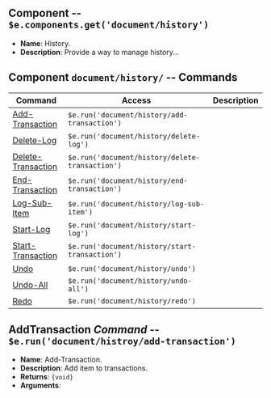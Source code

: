 
## Component -- `$e.components.get('document/history')`

*  **Name**: History.
*  **Description**: Provide a way to manage history...

## Component `document/history/` -- Commands
| Command                                                                | Access                                             | Description         
|------------------------------------------------------------------------|----------------------------------------------------|-----------------------------------------
| [Add-Transaction](#)                                                   | `$e.run('document/history/add-transaction')`       | 
| [Delete-Log](#)                                                        | `$e.run('document/history/delete-log')`            | 
| [Delete-Transaction](#)                                                | `$e.run('document/history/delete-transaction')`    | 
| [End-Transaction](#)                                                   | `$e.run('document/history/end-transaction')`       | 
| [Log-Sub-Item](#)                                                      | `$e.run('document/history/log-sub-item')`          | 
| [Start-Log](#)                                                         | `$e.run('document/history/start-log')`             | 
| [Start-Transaction](#)                                                 | `$e.run('document/history/start-transaction')`     | 
| [Undo](#)                                                              | `$e.run('document/history/undo')`                  | 
| [Undo-All](#)                                                          | `$e.run('document/history/undo-all')`              | 
| [Redo](#)                                                              | `$e.run('document/history/redo')`                  | 

## AddTransaction _Command_ -- `$e.run('document/histroy/add-transaction')`
*  **Name**: Add-Transaction.
*  **Description**: Add item to transactions.
*  **Returns**: `{void}`
*  **Arguments**: 
